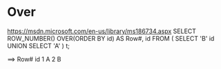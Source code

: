 # Over
https://msdn.microsoft.com/en-us/library/ms186734.aspx
SELECT ROW_NUMBER() OVER(ORDER BY id) AS Row#, id
FROM (
  SELECT 'B' id
  UNION SELECT 'A'
) t;

==>
Row#	id
1	A
2	B
